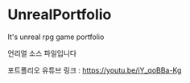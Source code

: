 # UnrealPortfolio
It's unreal rpg game portfolio

언리얼 소스 파일입니다

포트폴리오 유튜브 링크 : https://youtu.be/iY_qoBBa-Kg
